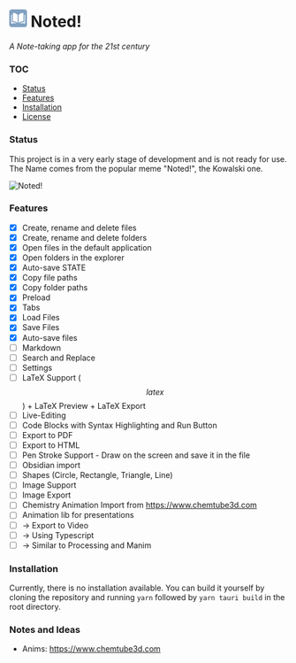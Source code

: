 # ![logo](src-tauri/icons/32x32.png) Noted!

_A Note-taking app for the 21st century_

### TOC

- [Status](#status)
- [Features](#features)
- [Installation](#installation)
- [License](LICENSE)

### Status

This project is in a very early stage of development and is not ready for use.
The Name comes from the popular meme "Noted!", the Kowalski one.

![Noted!](https://i.kym-cdn.com/entries/icons/original/000/036/325/kowalskicover.jpg)

### Features

- [x] Create, rename and delete files
- [x] Create, rename and delete folders
- [x] Open files in the default application
- [x] Open folders in the explorer
- [x] Auto-save STATE
- [x] Copy file paths
- [x] Copy folder paths
- [x] Preload
- [x] Tabs
- [x] Load Files
- [x] Save Files
- [x] Auto-save files
- [ ] Markdown
- [ ] Search and Replace
- [ ] Settings
- [ ] LaTeX Support ($$latex$$) + LaTeX Preview + LaTeX Export
- [ ] Live-Editing
- [ ] Code Blocks with Syntax Highlighting and Run Button
- [ ] Export to PDF
- [ ] Export to HTML
- [ ] Pen Stroke Support - Draw on the screen and save it in the file
- [ ] Obsidian import
- [ ] Shapes (Circle, Rectangle, Triangle, Line)
- [ ] Image Support
- [ ] Image Export
- [ ] Chemistry Animation Import from https://www.chemtube3d.com
- [ ] Animation lib for presentations
- [ ] -> Export to Video
- [ ] -> Using Typescript 
- [ ] -> Similar to Processing and Manim

### Installation

Currently, there is no installation available. You can build it yourself by cloning the repository and running `yarn`
followed by `yarn tauri build` in the root directory.

### Notes and Ideas
- Anims: https://www.chemtube3d.com